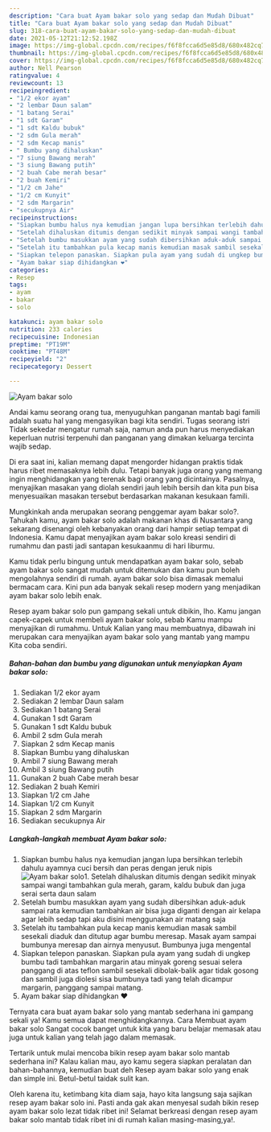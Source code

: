 ```yaml
---
description: "Cara buat Ayam bakar solo yang sedap dan Mudah Dibuat"
title: "Cara buat Ayam bakar solo yang sedap dan Mudah Dibuat"
slug: 318-cara-buat-ayam-bakar-solo-yang-sedap-dan-mudah-dibuat
date: 2021-05-12T21:12:52.198Z
image: https://img-global.cpcdn.com/recipes/f6f8fcca6d5e85d8/680x482cq70/ayam-bakar-solo-foto-resep-utama.jpg
thumbnail: https://img-global.cpcdn.com/recipes/f6f8fcca6d5e85d8/680x482cq70/ayam-bakar-solo-foto-resep-utama.jpg
cover: https://img-global.cpcdn.com/recipes/f6f8fcca6d5e85d8/680x482cq70/ayam-bakar-solo-foto-resep-utama.jpg
author: Nell Pearson
ratingvalue: 4
reviewcount: 13
recipeingredient:
- "1/2 ekor ayam"
- "2 lembar Daun salam"
- "1 batang Serai"
- "1 sdt Garam"
- "1 sdt Kaldu bubuk"
- "2 sdm Gula merah"
- "2 sdm Kecap manis"
- " Bumbu yang dihaluskan"
- "7 siung Bawang merah"
- "3 siung Bawang putih"
- "2 buah Cabe merah besar"
- "2 buah Kemiri"
- "1/2 cm Jahe"
- "1/2 cm Kunyit"
- "2 sdm Margarin"
- "secukupnya Air"
recipeinstructions:
- "Siapkan bumbu halus nya kemudian jangan lupa bersihkan terlebih dahulu ayamnya cuci bersih dan peras dengan jeruk nipis"
- "Setelah dihaluskan ditumis dengan sedikit minyak sampai wangi tambahkan gula merah, garam, kaldu bubuk dan juga serai serta daun salam"
- "Setelah bumbu masukkan ayam yang sudah dibersihkan aduk-aduk sampai rata kemudian tambahkan air bisa juga diganti dengan air kelapa agar lebih sedap tapi aku disini menggunakan air matang saja"
- "Setelah itu tambahkan pula kecap manis kemudian masak sambil sesekali diaduk dan ditutup agar bumbu meresap. Masak ayam sampai bumbunya meresap dan airnya menyusut. Bumbunya juga mengental"
- "Siapkan telepon panaskan. Siapkan pula ayam yang sudah di ungkep bumbu tadi tambahkan margarin atau minyak goreng sesuai selera panggang di atas teflon sambil sesekali dibolak-balik agar tidak gosong dan sambil juga diolesi sisa bumbunya tadi yang telah dicampur margarin, panggang sampai matang."
- "Ayam bakar siap dihidangkan ❤️"
categories:
- Resep
tags:
- ayam
- bakar
- solo

katakunci: ayam bakar solo 
nutrition: 233 calories
recipecuisine: Indonesian
preptime: "PT19M"
cooktime: "PT48M"
recipeyield: "2"
recipecategory: Dessert

---
```



![Ayam bakar solo](https://img-global.cpcdn.com/recipes/f6f8fcca6d5e85d8/680x482cq70/ayam-bakar-solo-foto-resep-utama.jpg)

Andai kamu seorang orang tua, menyuguhkan panganan mantab bagi famili adalah suatu hal yang mengasyikan bagi kita sendiri. Tugas seorang istri Tidak sekedar mengatur rumah saja, namun anda pun harus menyediakan keperluan nutrisi terpenuhi dan panganan yang dimakan keluarga tercinta wajib sedap.

Di era  saat ini, kalian memang dapat mengorder hidangan praktis tidak harus ribet memasaknya lebih dulu. Tetapi banyak juga orang yang memang ingin menghidangkan yang terenak bagi orang yang dicintainya. Pasalnya, menyajikan masakan yang diolah sendiri jauh lebih bersih dan kita pun bisa menyesuaikan masakan tersebut berdasarkan makanan kesukaan famili. 



Mungkinkah anda merupakan seorang penggemar ayam bakar solo?. Tahukah kamu, ayam bakar solo adalah makanan khas di Nusantara yang sekarang disenangi oleh kebanyakan orang dari hampir setiap tempat di Indonesia. Kamu dapat menyajikan ayam bakar solo kreasi sendiri di rumahmu dan pasti jadi santapan kesukaanmu di hari liburmu.

Kamu tidak perlu bingung untuk mendapatkan ayam bakar solo, sebab ayam bakar solo sangat mudah untuk ditemukan dan kamu pun boleh mengolahnya sendiri di rumah. ayam bakar solo bisa dimasak memalui bermacam cara. Kini pun ada banyak sekali resep modern yang menjadikan ayam bakar solo lebih enak.

Resep ayam bakar solo pun gampang sekali untuk dibikin, lho. Kamu jangan capek-capek untuk membeli ayam bakar solo, sebab Kamu mampu menyajikan di rumahmu. Untuk Kalian yang mau membuatnya, dibawah ini merupakan cara menyajikan ayam bakar solo yang mantab yang mampu Kita coba sendiri.

<!--inarticleads1-->

##### Bahan-bahan dan bumbu yang digunakan untuk menyiapkan Ayam bakar solo:

1. Sediakan 1/2 ekor ayam
1. Sediakan 2 lembar Daun salam
1. Sediakan 1 batang Serai
1. Gunakan 1 sdt Garam
1. Gunakan 1 sdt Kaldu bubuk
1. Ambil 2 sdm Gula merah
1. Siapkan 2 sdm Kecap manis
1. Siapkan  Bumbu yang dihaluskan
1. Ambil 7 siung Bawang merah
1. Ambil 3 siung Bawang putih
1. Gunakan 2 buah Cabe merah besar
1. Sediakan 2 buah Kemiri
1. Siapkan 1/2 cm Jahe
1. Siapkan 1/2 cm Kunyit
1. Siapkan 2 sdm Margarin
1. Sediakan secukupnya Air




<!--inarticleads2-->

##### Langkah-langkah membuat Ayam bakar solo:

1. Siapkan bumbu halus nya kemudian jangan lupa bersihkan terlebih dahulu ayamnya cuci bersih dan peras dengan jeruk nipis
<img src="https://img-global.cpcdn.com/steps/e404dec5119d39ba/160x128cq70/ayam-bakar-solo-langkah-memasak-1-foto.jpg" alt="Ayam bakar solo">1. Setelah dihaluskan ditumis dengan sedikit minyak sampai wangi tambahkan gula merah, garam, kaldu bubuk dan juga serai serta daun salam
1. Setelah bumbu masukkan ayam yang sudah dibersihkan aduk-aduk sampai rata kemudian tambahkan air bisa juga diganti dengan air kelapa agar lebih sedap tapi aku disini menggunakan air matang saja
1. Setelah itu tambahkan pula kecap manis kemudian masak sambil sesekali diaduk dan ditutup agar bumbu meresap. Masak ayam sampai bumbunya meresap dan airnya menyusut. Bumbunya juga mengental
1. Siapkan telepon panaskan. Siapkan pula ayam yang sudah di ungkep bumbu tadi tambahkan margarin atau minyak goreng sesuai selera panggang di atas teflon sambil sesekali dibolak-balik agar tidak gosong dan sambil juga diolesi sisa bumbunya tadi yang telah dicampur margarin, panggang sampai matang.
1. Ayam bakar siap dihidangkan ❤️




Ternyata cara buat ayam bakar solo yang mantab sederhana ini gampang sekali ya! Kamu semua dapat menghidangkannya. Cara Membuat ayam bakar solo Sangat cocok banget untuk kita yang baru belajar memasak atau juga untuk kalian yang telah jago dalam memasak.

Tertarik untuk mulai mencoba bikin resep ayam bakar solo mantab sederhana ini? Kalau kalian mau, ayo kamu segera siapkan peralatan dan bahan-bahannya, kemudian buat deh Resep ayam bakar solo yang enak dan simple ini. Betul-betul taidak sulit kan. 

Oleh karena itu, ketimbang kita diam saja, hayo kita langsung saja sajikan resep ayam bakar solo ini. Pasti anda gak akan menyesal sudah bikin resep ayam bakar solo lezat tidak ribet ini! Selamat berkreasi dengan resep ayam bakar solo mantab tidak ribet ini di rumah kalian masing-masing,ya!.

